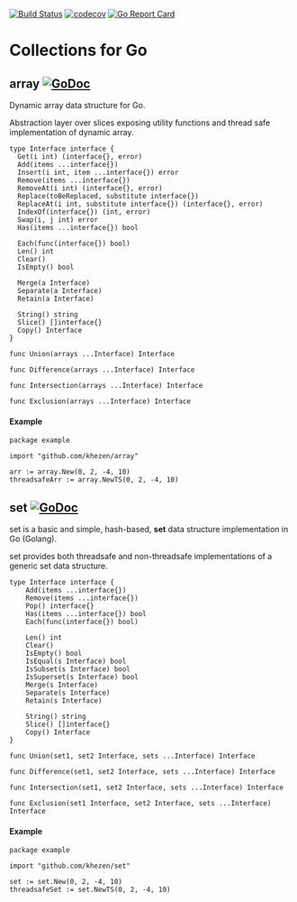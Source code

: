 [![Build Status](http://img.shields.io/travis/Khezen/array.svg?style=flat-square)](https://travis-ci.org/Khezen/items) [![codecov](https://img.shields.io/codecov/c/github/Khezen/array/master.svg?style=flat-square)](https://codecov.io/gh/Khezen/items)
[![Go Report Card](https://goreportcard.com/badge/github.com/khezen/array?style=flat-square)](https://goreportcard.com/report/github.com/khezen/items)

# Collections for Go

## array [![GoDoc](https://img.shields.io/badge/go-documentation-blue.svg?style=flat-square)](https://godoc.org/github.com/khezen/items/array)

 Dynamic array data structure for Go.

Abstraction layer over slices exposing utility functions and thread safe implementation of dynamic array.

```golang
type Interface interface {
  Get(i int) (interface{}, error)
  Add(items ...interface{})
  Insert(i int, item ...interface{}) error
  Remove(items ...interface{})
  RemoveAt(i int) (interface{}, error)
  Replace(toBeReplaced, substitute interface{})
  ReplaceAt(i int, substitute interface{}) (interface{}, error)
  IndexOf(interface{}) (int, error)
  Swap(i, j int) error
  Has(items ...interface{}) bool

  Each(func(interface{}) bool)
  Len() int
  Clear()
  IsEmpty() bool

  Merge(a Interface)
  Separate(a Interface)
  Retain(a Interface)

  String() string
  Slice() []interface{}
  Copy() Interface
}
```

```golang
func Union(arrays ...Interface) Interface
```
```golang
func Difference(arrays ...Interface) Interface
```
```golang
func Intersection(arrays ...Interface) Interface
```
```golang
func Exclusion(arrays ...Interface) Interface
```

#### Example

```golang
package example

import "github.com/khezen/array"

arr := array.New(0, 2, -4, 10)
threadsafeArr := array.NewTS(0, 2, -4, 10)
```


## set [![GoDoc](https://img.shields.io/badge/go-documentation-blue.svg?style=flat-square)](https://godoc.org/github.com/khezen/items/set)

set is a basic and simple, hash-based, **set** data structure implementation
in Go (Golang).

set provides both threadsafe and non-threadsafe implementations of a generic
set data structure.

```Golang
type Interface interface {
	Add(items ...interface{})
	Remove(items ...interface{})
	Pop() interface{}
	Has(items ...interface{}) bool
	Each(func(interface{}) bool)

	Len() int
	Clear()
	IsEmpty() bool
	IsEqual(s Interface) bool
	IsSubset(s Interface) bool
	IsSuperset(s Interface) bool
	Merge(s Interface)
	Separate(s Interface)
	Retain(s Interface)

	String() string
	Slice() []interface{}
	Copy() Interface
}
```

```golang
func Union(set1, set2 Interface, sets ...Interface) Interface
```
```golang
func Difference(set1, set2 Interface, sets ...Interface) Interface
```
```golang
func Intersection(set1, set2 Interface, sets ...Interface) Interface
```
```golang
func Exclusion(set1 Interface, set2 Interface, sets ...Interface) Interface
```


#### Example
```golang
package example

import "github.com/khezen/set"

set := set.New(0, 2, -4, 10)
threadsafeSet := set.NewTS(0, 2, -4, 10)
```

